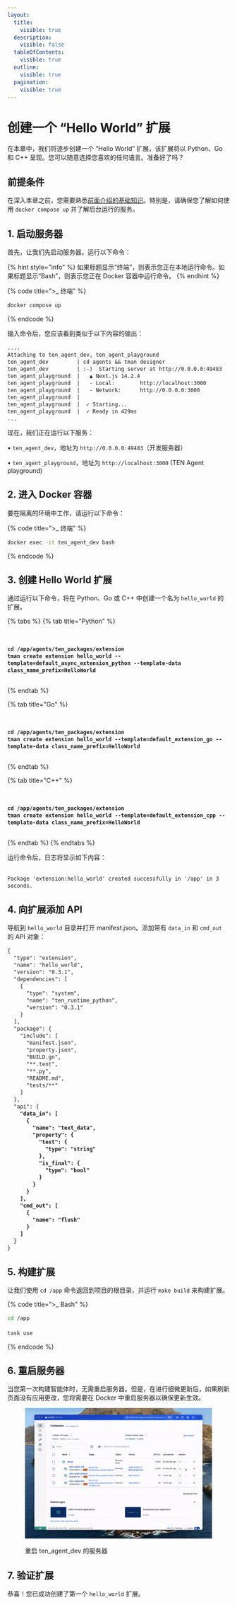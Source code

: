 ```yaml
---
layout:
  title:
    visible: true
  description:
    visible: false
  tableOfContents:
    visible: true
  outline:
    visible: true
  pagination:
    visible: true
---
```

# 创建一个 “Hello World” 扩展

在本章中，我们将逐步创建一个 “Hello World” 扩展，该扩展将以 Python、Go 和 C++ 呈现。您可以随意选择您喜欢的任何语言。准备好了吗？

## 前提条件

在深入本章之前，您需要熟悉[前面介绍的基础知识](getting_started.md)。特别是，请确保您了解如何使用 `docker compose up` 并了解后台运行的服务。

## 1. 启动服务器

首先，让我们先启动服务器。运行以下命令：

{% hint style="info" %}
如果标题显示“终端”，则表示您正在本地运行命令。如果标题显示“Bash”，则表示您正在 Docker 容器中运行命令。
{% endhint %}

{% code title=">_ 终端" %}

```bash
docker compose up
```

{% endcode %}

输入命令后，您应该看到类似于以下内容的输出：

<pre class="language-bash" data-title=">_ 终端"><code class="lang-bash">....
Attaching to ten_agent_dev, ten_agent_playground
ten_agent_dev         | cd agents && tman designer
ten_agent_dev         | :-)  Starting server at http://0.0.0.0:49483
ten_agent_playground  |   ▲ Next.js 14.2.4
ten_agent_playground  |   - Local:        http://localhost:3000
ten_agent_playground  |   - Network:      http://0.0.0.0:3000
ten_agent_playground  |
ten_agent_playground  |  ✓ Starting...
ten_agent_playground  |  ✓ Ready in 429ms
...
</code></pre>

现在，我们正在运行以下服务：

• `ten_agent_dev`，地址为 `http://0.0.0.0:49483`（开发服务器）

• `ten_agent_playground`，地址为 `http://localhost:3000` (TEN Agent playground)

## 2. 进入 Docker 容器

要在隔离的环境中工作，请运行以下命令：

{% code title=">_ 终端" %}

```bash
docker exec -it ten_agent_dev bash
```

{% endcode %}

## 3. 创建 Hello World 扩展

通过运行以下命令，将在 Python、Go 或 C++ 中创建一个名为 `hello_world` 的扩展。

{% tabs %}
{% tab title="Python" %}

<pre class="language-bash" data-title=">_ Bash" data-overflow="wrap"><code class="lang-bash">
<strong>
cd /app/agents/ten_packages/extension
tman create extension hello_world --template=default_async_extension_python --template-data class_name_prefix=HelloWorld
</strong>
</code></pre>

{% endtab %}

{% tab title="Go" %}

<pre class="language-bash" data-title=">_ Bash" data-overflow="wrap"><code class="lang-bash">
<strong>
cd /app/agents/ten_packages/extension
tman create extension hello_world --template=default_extension_go --template-data class_name_prefix=HelloWorld
</strong>
</code></pre>

{% endtab %}

{% tab title="C++" %}

<pre class="language-bash" data-title=">_ Bash" data-overflow="wrap"><code class="lang-bash">
<strong>
cd /app/agents/ten_packages/extension
tman create extension hello_world --template=default_extension_cpp --template-data class_name_prefix=HelloWorld
</strong>
</code></pre>

{% endtab %}
{% endtabs %}

运行命令后，日志将显示如下内容：

<pre class="language-bash" data-title=">_ Bash"><code class="lang-bash">
Package 'extension:hello_world' created successfully in '/app' in 3 seconds.
</code></pre>

## 4. 向扩展添加 API

导航到 `hello_world` 目录并打开 manifest.json。添加带有 `data_in` 和 `cmd_out` 的 API 对象：

<pre class="language-json" data-title="./hello_world/manifest.json"><code class="lang-json">{
  "type": "extension",
  "name": "hello_world",
  "version": "0.3.1",
  "dependencies": [
    {
      "type": "system",
      "name": "ten_runtime_python",
      "version": "0.3.1"
    }
  ],
  "package": {
    "include": [
      "manifest.json",
      "property.json",
      "BUILD.gn",
      "**.tent",
      "**.py",
      "README.md",
      "tests/**"
    ]
  },
  "api": {
<strong>    "data_in": [
</strong><strong>      {
</strong><strong>        "name": "text_data",
</strong><strong>        "property": {
</strong><strong>          "text": {
</strong><strong>            "type": "string"
</strong><strong>          },
</strong><strong>          "is_final": {
</strong><strong>            "type": "bool"
</strong><strong>          }
</strong><strong>        }
</strong><strong>      }
</strong><strong>    ],
</strong><strong>    "cmd_out": [
</strong><strong>      {
</strong><strong>        "name": "flush"
</strong><strong>      }
</strong><strong>    ]
</strong>  }
}
</code></pre>

## 5. 构建扩展

让我们使用 `cd /app` 命令返回到项目的根目录，并运行 `make build` 来构建扩展。

{% code title=">_ Bash" %}

```bash
cd /app

task use
```

{% endcode %}

## 6. 重启服务器

当您第一次构建智能体时，无需重启服务器。但是，在进行细微更新后，如果刷新页面没有应用更改，您将需要在 Docker 中重启服务器以确保更新生效。

<figure><img src="../assets/gif/docker_restart_server.gif" alt=""><figcaption><p>重启 ten_agent_dev 的服务器</p></figcaption></figure>

## 7. 验证扩展

恭喜！您已成功创建了第一个 `hello_world` 扩展。
